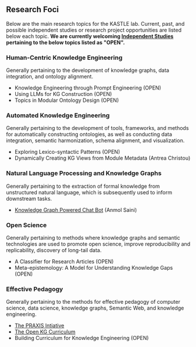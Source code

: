 ## Research Foci
Below are the main research topics for the KASTLE lab. Current, past, and possible independent studies or research project opportunities are listed below each topic. **We are currently welcoming [Independent Studies](./recruiting.md) pertaining to the below topics listed as "OPEN".**

### Human-Centric Knowledge Engineering
Generally pertaining to the development of knowledge graphs, data integration, and ontology alignment.
* Knowledge Engineering through Prompt Engineering (OPEN)
* Using LLMs for KG Construction (OPEN)
* Topics in Modular Ontology Design (OPEN)

### Automated Knowledge Engineering
Generally pertaining to the development of tools, frameworks, and methods for automatically constructing ontologies, as well as conducting data integration, semantic harmonization, schema alignment, and visualization.
* Exploring Lexico-syntactic Patterns (OPEN)
* Dynamically Creating KG Views from Module Metadata (Antrea Christou)

### Natural Language Processing and Knowledge Graphs
Generally pertaining to the extraction of formal knowledge from unstructured natural language, which is subsequently used to inform downstream tasks.
* [Knowledge Graph Powered Chat Bot](https://github.com/kastle-lab/kg-chatbot) (Anmol Saini)

### Open Science
Generally pertaining to methods where knowledge graphs and semantic technologies are used to promote open science, improve reproducibility and replicability, discovery of long-tail data.
* A Classifier for Research Articles (OPEN)
* Meta-epistemology: A Model for Understanding Knowledge Gaps (OPEN) 

### Effective Pedagogy
Generally pertaining to the methods for effective pedagogy of computer science, data science, knowledge graphs, Semantic Web, and knowledge engineering.
* [The PRAXIS Intiative](https://the-praxis-initiative.org/) 
* [The Open KG Curriculum](https://github.com/KGConf/open-kg-curriculum/)
* Building Curriculum for Knowledge Engineering (OPEN)
